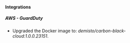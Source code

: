 #### Integrations
##### AWS - GuardDuty
- Upgraded the Docker image to: *demisto/carbon-black-cloud:1.0.0.23151*.
